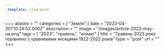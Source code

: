 ```yaml
---
_template: clearpost
---
```



+++
aliases = ""
categories = [ "Земля" ]
date = "2023-04-30T10:29:52.000Z"
description = ""
image = "/images/article-2023-may-ua.png"
tags = [ "2023", "травень", "клiмат" ]
title = "Травень 2023 року порівняно з травневими місяцями 1922-2022 років"
type = "post"
url = ""
+++


